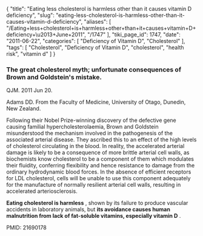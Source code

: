 {
    "title": "Eating less cholesterol is harmless other than it causes vitamin D deficiency",
    "slug": "eating-less-cholesterol-is-harmless-other-than-it-causes-vitamin-d-deficiency",
    "aliases": [
        "/Eating+less+cholesterol+is+harmless+other+than+it+causes+vitamin+D+deficiency+\u2013+June+2011",
        "/1747"
    ],
    "tiki_page_id": 1747,
    "date": "2011-06-22",
    "categories": [
        "Deficiency of Vitamin D",
        "Cholesterol"
    ],
    "tags": [
        "Cholesterol",
        "Deficiency of Vitamin D",
        "cholesterol",
        "health risk",
        "vitamin d"
    ]
}


### The great cholesterol myth; unfortunate consequences of Brown and Goldstein's mistake.

QJM. 2011 Jun 20. 

Adams DD. From the Faculty of Medicine, University of Otago, Dunedin, New Zealand.

Following their Nobel Prize-winning discovery of the defective gene causing familial hypercholesterolaemia, Brown and Goldstein misunderstood the mechanism involved in the pathogenesis of the associated arterial disease. They ascribed this to an effect of the high levels of cholesterol circulating in the blood. In reality, the accelerated arterial damage is likely to be a consequence of more brittle arterial cell walls, as biochemists know cholesterol to be a component of them which modulates their fluidity, conferring flexibility and hence resistance to damage from the ordinary hydrodynamic blood forces. In the absence of efficient receptors for LDL cholesterol, cells will be unable to use this component adequately for the manufacture of normally resilient arterial cell walls, resulting in accelerated arteriosclerosis. 

 **Eating cholesterol is harmless** , shown by its failure to produce vascular accidents in laboratory animals, but  **its avoidance causes human malnutrition from lack of fat-soluble vitamins, especially vitamin D** .

PMID:     21690178